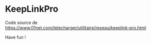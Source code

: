 # KeepLinkPro
Code source de https://www.01net.com/telecharger/utilitaire/reseau/keeplink-pro.html

Have fun !

